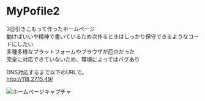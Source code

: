 # MyPofile2

3日引きこもって作ったホームページ  
動けばいいや精神で書いているため次作るときはしっかり保守できるようなコードにしたい  
多種多様なプラットフォームやブラウザが厄介だった  
完全に対応できていないため、環境によってはバグあり  

DNS対応するまで以下のURLで。  
http://118.27.15.49/  

![ホームページキャプチャ](https://github.com/MyPoZi/MyPofile2/blob/master/capture_home)
